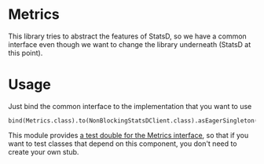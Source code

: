 # Metrics
This library tries to abstract the features of StatsD, so we have a common interface even though we want to change the library underneath (StatsD at this point).

# Usage
Just bind the common interface to the implementation that you want to use

```
bind(Metrics.class).to(NonBlockingStatsDClient.class).asEagerSingleton();
```

This module provides [a test double for the Metrics interface](src/main/java/com/scmspain/metrics/FakeMetrics.java), so that if you want to test classes that depend on this component, you don't need to create your own stub.